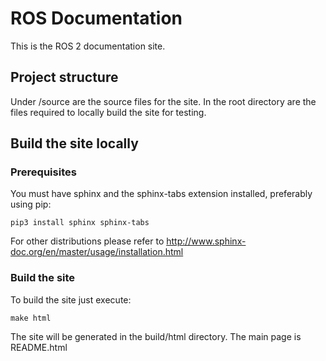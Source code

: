 ROS Documentation
=================


This is the ROS 2 documentation site.


## Project structure

Under /source are the source files for the site.
In the root directory are the files required to locally build the site for testing.


## Build the site locally

### Prerequisites

You must have sphinx and the sphinx-tabs extension installed, preferably using pip:

```
pip3 install sphinx sphinx-tabs
```

For other distributions please refer to http://www.sphinx-doc.org/en/master/usage/installation.html


### Build the site

To build the site just execute:

```
make html
```

The site will be generated in the build/html directory. The main page is README.html
